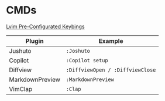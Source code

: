 # CMDs

[Lvim Pre-Configurated Keybings](https://www.lunarvim.org/zh-Hans/docs/beginners-guide/keybinds-overview#%E6%8F%92%E4%BB%B6)

| Plugin  | Example    |
| ------- | ---------- |
| Jushuto | `:Joshuto` |
| Copilot | `:Copilot setup` |
| Diffview | `:DiffviewOpen / :DiffviewClose` |
| MarkdownPreview | `:MarkdownPreview` |
| VimClap | `:Clap` |
